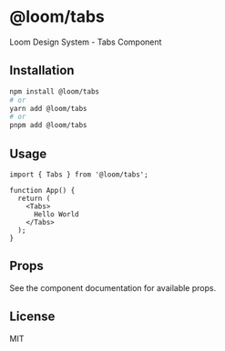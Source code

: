 # @loom/tabs

Loom Design System - Tabs Component

## Installation

```bash
npm install @loom/tabs
# or
yarn add @loom/tabs
# or
pnpm add @loom/tabs
```

## Usage

```tsx
import { Tabs } from '@loom/tabs';

function App() {
  return (
    <Tabs>
      Hello World
    </Tabs>
  );
}
```

## Props

See the component documentation for available props.

## License

MIT
